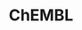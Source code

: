---
layout: default
bigquery: https://console.cloud.google.com/bigquery?p=patents-public-data&d=ebi_chembl&page=dataset
citation: '"The ChEMBL database in 2017." Anna Gaulton, Anne Hersey, Michał Nowotka,
  A Patrícia Bento, Jon Chambers, David Mendez, Prudence Mutowo, Francis Atkinson,
  Louisa J Bellis, Elena Cibrián-Uhalte, Mark Davies, Nathan Dedman, Anneli Karlsson,
  María Paula Magariños, John P Overington, George Papadatos, Ines Smit, Andrew R
  Leach Nucleic acids Research (2017) 45 (Database Issue), D945-D954'
contributors: European Bioinformatics Institute
cost: None
description: ChEMBL Data is a manually curated database of small molecules used in
  drug discovery, including information about existing patented drugs.
documentation: 'schema: https://www.ebi.ac.uk/chembl/db_schema


  '
last_edit: 04/07/2022, 17:02:20
location: https://console.cloud.google.com/marketplace/product/google_patents_public_datasets/chembl
maintained_by: EMBL-EBI, an outstation of European Molecular Biology Laboratory
related_publications: '

  ChEMBL: towards direct deposition of bioassay data.


  Mendez D, Gaulton A, Bento AP, Chambers J, De Veij M, Félix E, Magariños MP, Mosquera
  JF, Mutowo P, Nowotka M, Gordillo-Marañón M, Hunter F, Junco L, Mugumbate G, Rodriguez-Lopez
  M, Atkinson F, Bosc N, Radoux CJ, Segura-Cabrera A, Hersey A, Leach AR.


  — Nucleic Acids Res. 2019; 47(D1):D930-D940. doi: 10.1093/nar/gky1075

  '
schema_fields:
- chembl_id
- hrac_class_id
- parent_id
- biocomp_id
- activity_count
- bto_id
- warning_description
- updated_by
- withdrawn_year
- protein_class_synonym
- start_position
- full_molformula
- metabolite_record_id
- path
- smid
- protein_class_id
- direct_interaction
- met_conversion
- cellosaurus_id
- met_comment
- l2
- first_in_class
- canonical_smiles
- source
- cell_description
- acd_most_bpka
- cl_lincs_id
- tbl
- dosed_ingredient
- cpd_str_alert_id
- normal_range_max
- assay_id
- entity_type
- level3_description
- cell_ontology_id
- uberon_id
- mol_atc_id
- availability_type
- psa
- trade_name
- priority
- patent_expire_date
- toid
- cell_source_tax_id
- ddd_value
- alert_id
- num_lipinski_ro5_violations
- active_ingredient
- domain_type
- assay_cell_type
- tissue_id
- mechanism_of_action
- mc_target_type
- level3
- cell_source_organism
- bao_endpoint
- definition
- source_domain_id
- withdrawn_country
- short_name
- potential_duplicate
- as_id
- data_validity_comment
- first_approval
- src_description
- drug_record_id
- product_id
- standard_upper_value
- drug_substance_flag
- route
- curation_comment
- dosage_form
- assay_strain
- delist_flag
- published_units
- efo_id
- assay_organism
- warning_id
- site_id
- level2
- record_id
- mecref_id
- domain_id
- patent_no
- comments
- abstract
- mc_target_name
- mol_frac_id
- hbd_lipinski
- assay_param_id
- compound_key
- protein_class_desc
- stem_class
- cx_most_bpka
- published_value
- disease_efficacy
- warning_year
- alert_name
- qudt_units
- molecule_type
- variant_id
- l4
- frac_class_id
- enzyme_name
- mc_target_accession
- species_group_flag
- cx_most_apka
- pref_name
- uo_units
- updated_on
- targrel_id
- relationship_type
- aromatic_rings
- component_id
- src_compound_id
- caloha_id
- therapeutic_flag
- component_type
- volume
- version
- helm_notation
- num_alerts
- enzyme_tid
- heavy_atoms
- le
- ass_cls_map_id
- curated_by
- alogp
- standard_flag
- full_mwt
- usan_stem_definition
- hbd
- l3
- publication_number
- formulation_id
- idx
- standard_inchi
- type
- actsm_id
- level5
- natural_product
- mc_organism
- submission_date
- warning_class
- ro3_pass
- parent_molregno
- hba_lipinski
- warning_type
- ref_id
- sei
- class_level
- subgroup
- tid_fixed
- assay_source
- organism
- qed_weighted
- class_type
- assay_category
- chirality
- irac_code
- ap_id
- previous_company
- action_type
- stem
- approval_date
- src_short_name
- cell_source_tissue
- oc_id
- indref_id
- description
- last_page
- mutation
- published_relation
- black_box_warning
- usan_stem_id
- set_name
- syn_type
- domain_description
- pchembl_value
- selectivity_comment
- topical
- standard_text_value
- cx_logd
- component_synonym
- warning_country
- parameter_type
- text_value
- bao_format
- normal_range_min
- comp_go_id
- log_id
- major_class
- assay_subcellular_fraction
- last_active
- met_id
- bei
- efo_term
- usan_substem
- first_page
- mol_hrac_id
- ad_type
- assay_type
- sitecomp_id
- sequence_md5sum
- parent_go_id
- journal
- db_version
- drugind_id
- aidx
- acd_logp
- innovator_company
- l6
- compsyn_id
- related_tid
- ingredient
- warnref_id
- site_name
- upper_value
- cx_logp
- metref_id
- mc_tax_id
- l7
- standard_units
- company
- result_flag
- status
- who_name
- mechanism_comment
- inorganic_flag
- level1_description
- assay_test_type
- oral
- hba
- level2_description
- sequence
- prod_pat_id
- site_residues
- ddd_comment
- drug_product_flag
- doc_id
- creation_date
- ridx
- units
- nda_type
- molecular_mechanism
- mw_freebase
- mol_irac_id
- standard_type
- label
- withdrawn_reason
- l5
- prodrug
- comp_class_id
- stat
- co_stem_id
- standard_value
- authors
- assay_class_id
- assay_desc
- job_id
- downgraded
- alert_set_id
- entity_id
- l8
- withdrawn_class
- max_phase_for_ind
- applicant_full_name
- level1
- published_type
- protclasssyn_id
- prediction_method
- molsyn_id
- acd_most_apka
- withdrawn_flag
- src_id
- ddd_admr
- relation
- bao_id
- ref_type
- orig_description
- who_extra
- substrate_record_id
- country
- parameter_value
- mesh_id
- mec_id
- mw_monoisotopic
- molfile
- end_position
- binding_site_comment
- max_phase
- indication_class
- standard_relation
- targcomp_id
- parent_type
- molregno
- parenteral
- cidx
- isoform
- level4_description
- rgid
- rtb
- doc_type
- title
- acd_logd
- activity_comment
- cell_id
- compd_id
- patent_id
- target_type
- year
- molecular_species
- pathway_key
- target_mapping
- predbind_id
- target_desc
- hrac_code
- ddd_units
- frac_code
- go_id
- accession
- chebi_par_id
- value
- level4
- pubmed_id
- synonyms
- l1
- clo_id
- relationship_desc
- annotation
- homologue
- tid
- polymer_flag
- smarts
- db_source
- confidence_score
- res_stem_id
- issue
- src_assay_id
- aspect
- assay_tax_id
- doi
- patent_use_code
- irac_class_id
- pathway_id
- usan_year
- strength
- compound_name
- std_act_id
- tax_id
- research_stem
- atc_code
- active_molregno
- lle
- domain_name
- num_ro5_violations
- activity_id
- confidence
- usan_stem
- mesh_heading
- relationship
- cell_name
- assay_tissue
- standard_inchi_key
- ddd_id
- ref_url
- name
- structure_type
shortname: chembl
tags:
- biotechnology
- health
- chemical
- bioinformatics
- medical
terms_of_use: CC BY-SA 3.0
title: ChEMBL
uuid: e232a192-965c-4ec9-904c-155b6dfe56c5
---